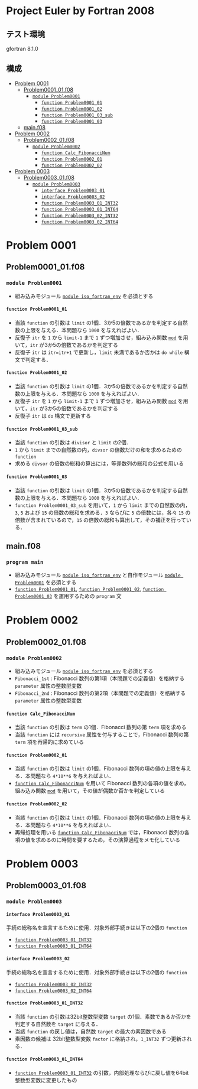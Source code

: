 # Project Euler by Fortran 2008

## テスト環境 ##
gfortran 8.1.0

## 構成 ##
- [Problem 0001](https://github.com/DSCF-1224/Fortran/tree/master/ProjectEuler#problem-0001)
	- [Problem0001_01.f08](https://github.com/DSCF-1224/Fortran/tree/master/ProjectEuler#problem0001_01f08)
		- [`module Problem0001`](https://github.com/DSCF-1224/Fortran/tree/master/ProjectEuler#module-problem0001)
			- [`function Problem0001_01`](https://github.com/DSCF-1224/Fortran/tree/master/ProjectEuler#function-problem0001_01)
			- [`function Problem0001_02`](https://github.com/DSCF-1224/Fortran/tree/master/ProjectEuler#function-problem0001_02)
			- [`function Problem0001_03_sub`](https://github.com/DSCF-1224/Fortran/tree/master/ProjectEuler#function-problem0001_03_sub)
			- [`function Problem0001_03`](https://github.com/DSCF-1224/Fortran/tree/master/ProjectEuler#function-problem0001_03)
	- [main.f08](https://github.com/DSCF-1224/Fortran/tree/master/ProjectEuler#mainf08)
- [Problem 0002](https://github.com/DSCF-1224/Fortran/tree/master/ProjectEuler#problem-0002)
	- [Problem0002_01.f08](https://github.com/DSCF-1224/Fortran/tree/master/ProjectEuler#problem0002_01f08)
		- [`module Problem0002`](https://github.com/DSCF-1224/Fortran/tree/master/ProjectEuler#module-problem0002)
			- [`function Calc_FibonacciNum`](https://github.com/DSCF-1224/Fortran/tree/master/ProjectEuler#function-calc_fibonaccinum)
			- [`function Problem0002_01`](https://github.com/DSCF-1224/Fortran/tree/master/ProjectEuler#function-problem0002_01)
			- [`function Problem0002_02`](https://github.com/DSCF-1224/Fortran/tree/master/ProjectEuler#function-problem0002_02)
- [Problem 0003](https://github.com/DSCF-1224/Fortran/tree/master/ProjectEuler#problem-0003)
	- [Problem0003_01.f08](https://github.com/DSCF-1224/Fortran/tree/master/ProjectEuler#problem0003_01f08)
		- [`module Problem0003`](https://github.com/DSCF-1224/Fortran/tree/master/ProjectEuler#module-problem0003)
			- [`interface Problem0003_01`](https://github.com/DSCF-1224/Fortran/tree/master/ProjectEuler#interface-problem0003_01)
			- [`interface Problem0003_02`](https://github.com/DSCF-1224/Fortran/tree/master/ProjectEuler#interface-problem0003_02)
			- [`function Problem0003_01_INT32`](https://github.com/DSCF-1224/Fortran/tree/master/ProjectEuler#function-problem0003_01_int32)
			- [`function Problem0003_01_INT64`](https://github.com/DSCF-1224/Fortran/tree/master/ProjectEuler#function-problem0003_01_int64)
			- [`function Problem0003_02_INT32`](https://github.com/DSCF-1224/Fortran/tree/master/ProjectEuler#function-problem0003_02_int32)
			- [`function Problem0003_02_INT64`](https://github.com/DSCF-1224/Fortran/tree/master/ProjectEuler#function-problem0003_02_int64)

# Problem 0001 #

## Problem0001_01.f08 ##

### `module Problem0001` ###
- 組み込みモジュール [`module iso_fortran_env`](https://gcc.gnu.org/onlinedocs/gfortran/ISO_005fFORTRAN_005fENV.html) を必須とする

#### `function Problem0001_01` ####
- 当該 `function` の引数は `limit` の1個．3か5の倍数であるかを判定する自然数の上限を与える．本問題なら `1000` を与えればよい．
- 反復子 `itr` を `1` から `limit-1` まで `1` ずつ増加させ，組み込み関数 [`mod`](https://gcc.gnu.org/onlinedocs/gfortran/MOD.html) を用いて，`itr` が3か5の倍数であるかを判定する
- 反復子 `itr` は `itr=itr+1` で更新し，`limit` 未満であるか否かは `do while` 構文で判定する．

#### `function Problem0001_02` ####
- 当該 `function` の引数は `limit` の1個．3か5の倍数であるかを判定する自然数の上限を与える．本問題なら `1000` を与えればよい．
- 反復子 `itr` を `1` から `limit-1` まで `1` ずつ増加させ，組み込み関数 [`mod`](https://gcc.gnu.org/onlinedocs/gfortran/MOD.html) を用いて，`itr` が3か5の倍数であるかを判定する
- 反復子 `itr` は `do` 構文で更新する

#### `function Problem0001_03_sub` ####
- 当該 `function` の引数は `divisor` と `limit` の2個．
- `1` から `limit` までの自然数の内，`divsor` の倍数だけの和を求めるための `function`
- 求める `divsor` の倍数の総和の算出には，等差数列の総和の公式を用いる

#### `function Problem0001_03` ####
- 当該 `function` の引数は `limit` の1個．3か5の倍数であるかを判定する自然数の上限を与える．本問題なら `1000` を与えればよい．
- `function Problem0001_03_sub` を用いて，`1` から `limit` までの自然数の内，`3`, `5` および `15` の倍数の総和を求める．`3` ならびに `5` の倍数には，各々 `15` の倍数が含まれているので，`15` の倍数の総和も算出して，その補正を行っている．

## main.f08 ##

### `program main` ###
- 組み込みモジュール [`module iso_fortran_env`](https://gcc.gnu.org/onlinedocs/gfortran/ISO_005fFORTRAN_005fENV.html) と自作モジュール [`module Problem0001`](https://github.com/DSCF-1224/Fortran/tree/master/ProjectEuler#module-problem0001) を必須とする
- [`function Problem0001_01`](https://github.com/DSCF-1224/Fortran/tree/master/ProjectEuler#function-problem0001_01), [`function Problem0001_02`](https://github.com/DSCF-1224/Fortran/tree/master/ProjectEuler#function-problem0001_02), [`function Problem0001_03`](https://github.com/DSCF-1224/Fortran/tree/master/ProjectEuler#function-problem0001_03) を運用するための `program` 文

# Problem 0002 #

## Problem0002_01.f08 ##

### `module Problem0002` ###
- 組み込みモジュール [`module iso_fortran_env`](https://gcc.gnu.org/onlinedocs/gfortran/ISO_005fFORTRAN_005fENV.html) を必須とする
- `Fibonacci_1st` : Fibonacci 数列の第1項（本問題での定義値）を格納する `parameter` 属性の整数型変数
- `Fibonacci_2nd` : Fibonacci 数列の第2項（本問題での定義値）を格納する `parameter` 属性の整数型変数

#### `function Calc_FibonacciNum` ####
- 当該 `function` の引数は `term` の1個．Fibonacci 数列の第 `term` 項を求める
- 当該 `function` には `recursive` 属性を付与することで，Fibonacci 数列の第 `term` 項を再帰的に求めている

#### `function Problem0002_01` ####
- 当該 `function` の引数は `limit` の1個．Fibonacci 数列の項の値の上限を与える．本問題なら `4*10**6` を与えればよい．
- [`function Calc_FibonacciNum`](https://github.com/DSCF-1224/Fortran/tree/master/ProjectEuler#function-calc_fibonaccinum) を用いて Fibonacci 数列の各項の値を求め，組み込み関数 [`mod`](https://gcc.gnu.org/onlinedocs/gfortran/MOD.html) を用いて，その値が偶数か否かを判定している

#### `function Problem0002_02` ####
- 当該 `function` の引数は `limit` の1個．Fibonacci 数列の項の値の上限を与える．本問題なら `4*10**6` を与えればよい．
- 再帰処理を用いる [`function Calc_FibonacciNum`](https://github.com/DSCF-1224/Fortran/tree/master/ProjectEuler#function-calc_fibonaccinum) では，Fibonacci 数列の各項の値を求めるのに時間を要するため，その演算過程をメモ化している

# Problem 0003 #

## Problem0003_01.f08 ##

### `module Problem0003` ###

#### `interface Problem0003_01` ####
手続の総称名を宣言するために使用．対象外部手続きは以下の2個の `function`
- [`function Problem0003_01_INT32`](https://github.com/DSCF-1224/Fortran/tree/master/ProjectEuler#function-problem0003_01_int32)
- [`function Problem0003_01_INT64`](https://github.com/DSCF-1224/Fortran/tree/master/ProjectEuler#function-problem0003_01_int64)

#### `interface Problem0003_02` ####
手続の総称名を宣言するために使用．対象外部手続きは以下の2個の `function`
- [`function Problem0003_02_INT32`](https://github.com/DSCF-1224/Fortran/tree/master/ProjectEuler#function-problem0003_02_int32)
- [`function Problem0003_02_INT64`](https://github.com/DSCF-1224/Fortran/tree/master/ProjectEuler#function-problem0003_02_int64)

#### `function Problem0003_01_INT32` ####
- 当該 `function` の引数は32bit整数型変数 `target` の1個．素数であるか否かを判定する自然数を `target` に与える．
- 当該 `function` の戻し値は，自然数 `target` の最大の素因数である
- 素因数の候補は 32bit整数型変数 `factor` に格納され，`1_INT32` ずつ更新される．

#### `function Problem0003_01_INT64` ####
- [`function Problem0003_01_INT32`](https://github.com/DSCF-1224/Fortran/tree/master/ProjectEuler#function-problem0003_01_int32) の引数，内部処理ならびに戻し値を64bit整数型変数に変更したもの